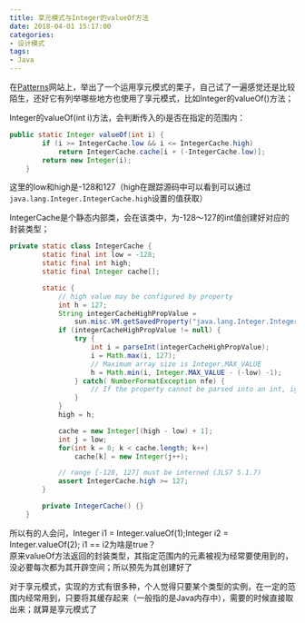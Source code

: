 ```yaml
---
title: 享元模式与Integer的valueOf方法
date: 2018-04-01 15:17:00
categories:
- 设计模式
tags:
- Java
---  
```


在[Patterns](http://java-design-patterns.com/patterns/flyweight/)网站上，举出了一个运用享元模式的栗子，自己试了一遍感觉还是比较陌生，还好它有列举哪些地方也使用了享元模式，比如Integer的valueOf()方法；  

Integer的valueOf(int i)方法，会判断传入的i是否在指定的范围内：  
```java
public static Integer valueOf(int i) {
        if (i >= IntegerCache.low && i <= IntegerCache.high)
            return IntegerCache.cache[i + (-IntegerCache.low)];
        return new Integer(i);
    }
```  
这里的low和high是-128和127（high在跟踪源码中可以看到可以通过`java.lang.Integer.IntegerCache.high`设置的值获取）  

IntegerCache是个静态内部类，会在该类中，为-128～127的int值创建好对应的封装类型；  

```java
private static class IntegerCache {
        static final int low = -128;
        static final int high;
        static final Integer cache[];

        static {
            // high value may be configured by property
            int h = 127;
            String integerCacheHighPropValue =
                sun.misc.VM.getSavedProperty("java.lang.Integer.IntegerCache.high");
            if (integerCacheHighPropValue != null) {
                try {
                    int i = parseInt(integerCacheHighPropValue);
                    i = Math.max(i, 127);
                    // Maximum array size is Integer.MAX_VALUE
                    h = Math.min(i, Integer.MAX_VALUE - (-low) -1);
                } catch( NumberFormatException nfe) {
                    // If the property cannot be parsed into an int, ignore it.
                }
            }
            high = h;

            cache = new Integer[(high - low) + 1];
            int j = low;
            for(int k = 0; k < cache.length; k++)
                cache[k] = new Integer(j++);

            // range [-128, 127] must be interned (JLS7 5.1.7)
            assert IntegerCache.high >= 127;
        }

        private IntegerCache() {}
    }
```  

所以有的人会问，Integer i1 = Integer.valueOf(1);Integer i2 = Integer.valueOf(2); i1 == i2为啥是true？  
原来valueOf方法返回的封装类型，其指定范围内的元素被视为经常要使用到的，没必要每次都为其开辟空间；所以预先为其创建好了  

对于享元模式，实现的方式有很多种，个人觉得只要某个类型的实例，在一定的范围内经常用到，只要将其缓存起来（一般指的是Java内存中），需要的时候直接取出来；就算是享元模式了